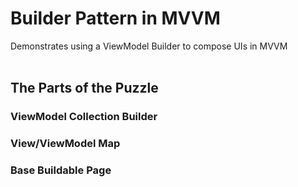 # Builder Pattern in MVVM
Demonstrates using a ViewModel Builder to compose UIs in MVVM
<img source="dotnet_maui_main_page.png" width="200" />
![<img source="./dotnet_maui_main_page.png" width="200" />](<img source="dotnet_maui_main_page.png" width="200" />)

## The Parts of the Puzzle

### ViewModel Collection Builder

### View/ViewModel Map

### Base Buildable Page
